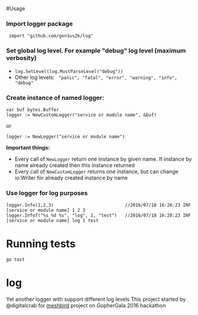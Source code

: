 #Usage
### Import logger package 
``` import "github.com/gen1us2k/log"```

### Set global log level. For example "debug" log level (maximum verbosity)
  * ```log.SetLevel(log.MustParseLevel("debug"))```
  * Other log levels: ``` "panic", "fatal", "error", "warning", "info", "debug"```
	    
### Create instance of named logger:
```
var buf bytes.Buffer
logger := NewCustomLogger("service or module name", &buf)
```
or
```
logger := NewLogger("service or module name")
```
**Important things:**
  * Every call of ```NewLogger``` return one instance by given name. If instance by name already created then this instance returned
  * Every call of ```NewCustomLogger``` returns one instance, but can change io.Writer for already created instance by name

### Use logger for log purposes
```
logger.Info(1,2,3)                           //2016/07/18 16:28:23 INF [service or module name] 1 2 3
logger.Infof("%s %d %s", "log", 1, "test")   //2016/07/18 16:28:23 INF [service or module name] log 1 test
```

# Running tests

```go test```

# log
Yet another logger with support different log levels
This project started by @digitalcrab for [meshbird](https://github.com/meshbird/meshbird) project on GopherGala 2016 hackathon